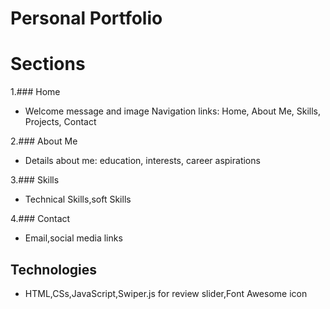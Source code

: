 # Personal Portfolio

# Sections

1.### Home
- Welcome message and image Navigation links: Home, About Me, Skills, Projects, Contact

2.### About Me
- Details about me: education, interests, career aspirations

3.### Skills
- Technical Skills,soft Skills

4.### Contact
- Email,social media links

## Technologies
- HTML,CSs,JavaScript,Swiper.js for review slider,Font Awesome icon
